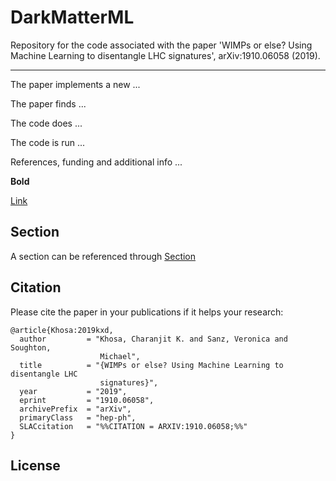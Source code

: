 # DarkMatterML
Repository for the code associated with the paper 'WIMPs or else? Using Machine Learning to disentangle LHC signatures', arXiv:1910.06058 (2019).

<!--- <div align="center"> --->
<!--- <img src=".github/Logo_main_black.png", width="300"> --->
<!--- </div> --->

-----------------

The paper implements a new ...

The paper finds ...

The code does ...

The code is run ...

References, funding and additional info ...

**Bold**

[Link](https://www.wikipedia.org)

## Section

A section can be referenced through [Section](#section)






## Citation
Please cite the paper in your publications if it helps your research:

    @article{Khosa:2019kxd,
      author         = "Khosa, Charanjit K. and Sanz, Veronica and Soughton,
                        Michael",
      title          = "{WIMPs or else? Using Machine Learning to disentangle LHC
                        signatures}",
      year           = "2019",
      eprint         = "1910.06058",
      archivePrefix  = "arXiv",
      primaryClass   = "hep-ph",
      SLACcitation   = "%%CITATION = ARXIV:1910.06058;%%"
    }

## License
